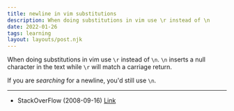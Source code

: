 ```yaml
---
title: newline in vim substitutions
description: When doing substitutions in vim use \r instead of \n
date: 2022-01-26
tags: learning
layout: layouts/post.njk
---
```


When doing substitutions in vim use `\r` instead of `\n`. `\n` inserts a null character in the text while `\r` will match a carriage return.

If you are _searching_ for a newline, you'd still use `\n`.

---

- StackOverFlow (2008-09-16) [Link](https://stackoverflow.com/questions/71323/how-to-replace-a-character-by-a-newline-in-vim)
